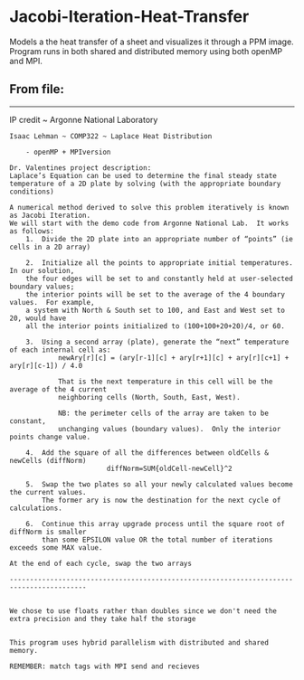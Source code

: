 # Jacobi-Iteration-Heat-Transfer
Models a the heat transfer of a sheet and visualizes it through a PPM image.  Program runs in both shared and distributed memory using both openMP and MPI.



From file:
-------------------------------------------------------------------------------------------------
-------------------------------------------------------------------------------------------------
IP credit ~ Argonne National Laboratory

	Isaac Lehman ~ COMP322 ~ Laplace Heat Distribution

		- openMP + MPIversion

	Dr. Valentines project description:
	Laplace’s Equation can be used to determine the final steady state 
	temperature of a 2D plate by solving (with the appropriate boundary conditions)

	A numerical method derived to solve this problem iteratively is known as Jacobi Iteration. 
	We will start with the demo code from Argonne National Lab.  It works as follows:
		1.	Divide the 2D plate into an appropriate number of “points” (ie cells in a 2D array)

		2.	Initialize all the points to appropriate initial temperatures. In our solution, 
		the four edges will be set to and constantly held at user-selected boundary values; 
		the interior points will be set to the average of the 4 boundary values.  For example, 
		a system with North & South set to 100, and East and West set to 20, would have 
		all the interior points initialized to (100+100+20+20)/4, or 60.

		3. 	Using a second array (plate), generate the “next” temperature of each internal cell as:
				newAry[r][c] = (ary[r-1][c] + ary[r+1][c] + ary[r][c+1] + ary[r][c-1]) / 4.0
				
				That is the next temperature in this cell will be the average of the 4 current 
				neighboring cells (North, South, East, West).  
				
				NB: the perimeter cells of the array are taken to be constant, 
				unchanging values (boundary values).  Only the interior points change value.

		4.	Add the square of all the differences between oldCells & newCells (diffNorm)
							diffNorm=SUM{oldCell-newCell}^2

		5.	Swap the two plates so all your newly calculated values become the current values. 
			The former ary is now the destination for the next cycle of calculations.

		6.	Continue this array upgrade process until the square root of diffNorm is smaller 
			than some EPSILON value OR the total number of iterations exceeds some MAX value.
	
	At the end of each cycle, swap the two arrays

	-----------------------------------------------------------------------------------------


	We chose to use floats rather than doubles since we don't need the
	extra precision and they take half the storage


	This program uses hybrid parallelism with distributed and shared memory.  

	REMEMBER: match tags with MPI send and recieves
